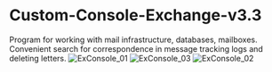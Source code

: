 # Custom-Console-Exchange-v3.3
Program for working with mail infrastructure, databases, mailboxes. Convenient search for correspondence in message tracking logs and deleting letters.
![ExConsole_01](https://user-images.githubusercontent.com/30699602/105745984-7394b200-5f71-11eb-836d-297675a3193f.jpg)
![ExConsole_03](https://user-images.githubusercontent.com/30699602/105746028-8313fb00-5f71-11eb-8eda-9b47301e936a.jpg)
![ExConsole_02](https://user-images.githubusercontent.com/30699602/105744196-5a8b0180-5f6f-11eb-9bde-75d77677d893.jpg)
